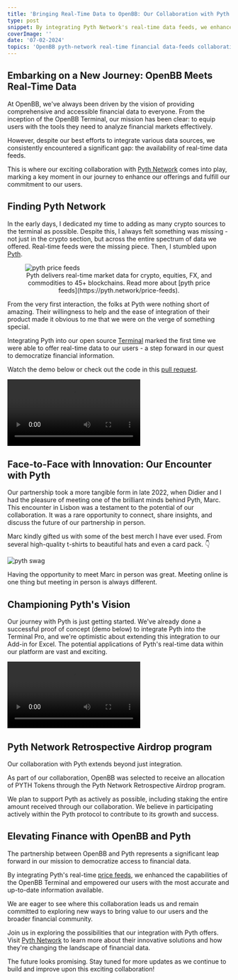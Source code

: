 ```yaml
---
title: 'Bringing Real-Time Data to OpenBB: Our Collaboration with Pyth'
type: post
snippet: By integrating Pyth Network's real-time data feeds, we enhanced the OpenBB Terminal's capabilities and democratized access to financial data. This collaboration took another lever now as OpenBB was selected to be part of the Pyth Network Retrospective Airdrop program.
coverImage: ''
date: '07-02-2024'
topics: 'OpenBB pyth-network real-time financial data-feeds collaboration partnership crypto blockchain airdrop'
---
```


## Embarking on a New Journey: OpenBB Meets Real-Time Data

At OpenBB, we've always been driven by the vision of providing comprehensive and accessible financial data to everyone. From the inception of the OpenBB Terminal, our mission has been clear: to equip users with the tools they need to analyze financial markets effectively. 

However, despite our best efforts to integrate various data sources, we consistently encountered a significant gap: the availability of real-time data feeds. 

This is where our exciting collaboration with [Pyth Network](https://pyth.network/) comes into play, marking a key moment in our journey to enhance our offerings and fulfill our commitment to our users.

## Finding Pyth Network

In the early days, I dedicated my time to adding as many crypto sources to the terminal as possible. Despite this, I always felt something was missing - not just in the crypto section, but across the entire spectrum of data we offered. Real-time feeds were the missing piece. Then, I stumbled upon [Pyth](https://pyth.network/). 

<figure>
<img alt="pyth price feeds" src="https://openbb-cms.directus.app/assets/e77d2208-4eb5-4dbd-86f3-7eb33e3cb0f7" class="large-img"/>
   <figcaption style="text-align: center" >Pyth delivers real-time market data for crypto, equities, FX, and commodities to 45+ blockchains. Read more about [pyth price feeds](https://pyth.network/price-feeds).</figcaption>
</figure>

From the very first interaction, the folks at Pyth were nothing short of amazing. Their willingness to help and the ease of integration of their product made it obvious to me that we were on the verge of something special. 

Integrating Pyth into our open source [Terminal](https://openbb.co/products/terminal) marked the first time we were able to offer real-time data to our users - a step forward in our quest to democratize financial information.

Watch the demo below or check out the code in this [pull request](https://github.com/OpenBB-finance/OpenBBTerminal/pull/2178).

<video className="mx-auto" controls>
  <source src="https://openbb-cms.directus.app/assets/42be6002-d3fb-4439-a1fc-aeab3108a261" />
</video>


## Face-to-Face with Innovation: Our Encounter with Pyth

Our partnership took a more tangible form in late 2022, when Didier and I had the pleasure of meeting one of the brilliant minds behind Pyth, Marc. This encounter in Lisbon was a testament to the potential of our collaboration. It was a rare opportunity to connect, share insights, and discuss the future of our partnership in person. 

Marc kindly gifted us with some of the best merch I have ever used. From several high-quality t-shirts to beautiful hats and even a card pack. 👇

![pyth swag](https://openbb-cms.directus.app/assets/2b1eac9e-d5c6-43d9-ad46-abce70c24775)

Having the opportunity to meet Marc in person was great. Meeting online is one thing but meeting in person is always different.

## Championing Pyth's Vision

Our journey with Pyth is just getting started. We've already done a successful proof of concept (demo below) to integrate Pyth into the Terminal Pro, and we're optimistic about extending this integration to our Add-in for Excel. The potential applications of Pyth's real-time data within our platform are vast and exciting. 

<video className="mx-auto" controls>
  <source src="https://openbb-cms.directus.app/assets/59afdf4a-b552-4c83-bb81-09da35b98488" />
</video>

## Pyth Network Retrospective Airdrop program

Our collaboration with Pyth extends beyond just integration. 

As part of our collaboration, OpenBB was selected to receive an allocation of PYTH Tokens through the Pyth Network Retrospective Airdrop program.

We plan to support Pyth as actively as possible, including staking the entire amount received through our collaboration. We believe in participating actively within the Pyth protocol to contribute to its growth and success.

## Elevating Finance with OpenBB and Pyth

The partnership between OpenBB and Pyth represents a significant leap forward in our mission to democratize access to financial data. 

By integrating Pyth's real-time [price feeds](https://pyth.network/price-feeds), we enhanced the capabilities of the OpenBB Terminal and empowered our users with the most accurate and up-to-date information available. 

We are eager to see where this collaboration leads us and remain committed to exploring new ways to bring value to our users and the broader financial community.

Join us in exploring the possibilities that our integration with Pyth offers. Visit [Pyth Network](https://pyth.network) to learn more about their innovative solutions and how they're changing the landscape of financial data.

The future looks promising. Stay tuned for more updates as we continue to build and improve upon this exciting collaboration!